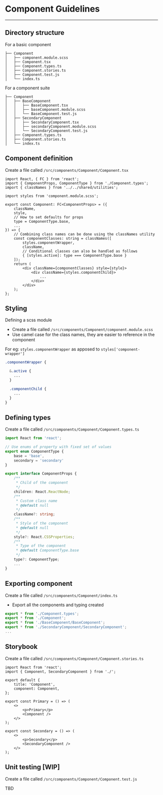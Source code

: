 # Component Guidelines

---

## Directory structure

For a basic component

```
├── Component
│   ├── component.module.scss
│   ├── Component.tsx
│   ├── Component.types.ts
│   ├── Component.stories.ts
│   ├── Component.test.js
│   └── index.ts
```

For a component suite

```
├── Component
│   ├── BaseComponent
│   │   ├── BaseComponent.tsx
│   │   ├── baseComponent.module.scss
│   │   └── BaseComponent.test.js
│   ├── SecondaryComponent
│   │   ├── SecondaryComponent.tsx
│   │   ├── secondaryComponent.module.scss
│   │   └── SecondaryComponent.test.js
│   ├── Component.types.ts
│   ├── Component.stories.ts
│   └── index.ts
```

## Component definition

Create a file called `/src/components/Component/Component.tsx`

```tsx
import React, { FC } from 'react';
import { ComponentProps, ComponentType } from './Component.types';
import { classNames } from '../../shared/utilities';

import styles from 'component.module.scss';

export const Component: FC<ComponentProps> = ({
    className,
    style,
    // How to set defaults for props
    type = ComponentType.base,
    ...
}) => {
    // Combining class names can be done using the classNames utility
    const componentClasses: string = classNames([
        styles.componentWrapper,
        className,
        // Conditional classes can also be handled as follows
        { [styles.active]: type === ComponentType.base }
    ]);
    return (
        <div className={componentClasses} style={style}>
            <div className={styles.componentChild}>
                ...
            </div>
        </div>
    );
};
```

## Styling

Defining a scss module

-   Create a file called `/src/components/Component/component.module.scss`
-   Use camel case for the class names, they are easier to reference in the component

For eg: `styles.componentWrapper` as apposed to `styles['component-wrapper']`

```scss
.componentWrapper {

  &.active {
    ...
  }

  .componentChild {
    ...
  }
}
```

## Defining types

Create a file called `/src/components/Component/Component.types.ts`

```ts
import React from 'react';

// Use enums of property with fixed set of values
export enum ComponentType {
    base = 'base',
    secondary = 'secondary'
}

export interface ComponentProps {
    /**
     * Child of the component
     */
    children: React.ReactNode;
    /**
     * Custom class name
     * @default null
     */
    className?: string;
    /**
     * Style of the component
     * @default null
     */
    style?: React.CSSProperties;
    /**
     * Type of the component
     * @default ComponentType.base
     */
    type?: ComponentType;
    ...
}
```

## Exporting component

Create a file called `/src/components/Component/index.ts`

-   Export all the components and typing created

```ts
export * from './Component.types';
export * from './Component';
export * from './BaseComponent/BaseComponent';
export * from './SecondaryComponent/SecondaryComponent';
...
```

## Storybook

Create a file called `/src/components/Component/Component.stories.ts`

```tsx
import React from 'react';
import { Component, SecondaryComponent } from './';

export default {
    title: 'Component',
    component: Component,
};

export const Primary = () => (
    <>
        <p>Primary</p>
        <Component />
    </>
);

export const Secondary = () => (
    <>
        <p>Secondary</p>
        <SecondaryComponent />
    </>
);
```

## Unit testing [WIP]

Create a file called `/src/components/Component/Component.test.js`

TBD
